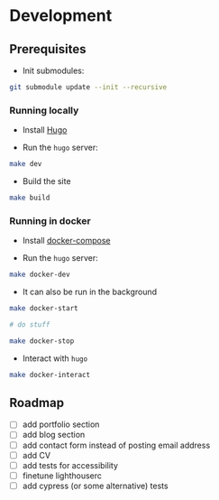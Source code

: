# Development

## Prerequisites

- Init submodules:

```sh
git submodule update --init --recursive
```

### Running locally

- Install [Hugo](https://gohugo.io/installation/)

- Run the `hugo` server:

```sh
make dev
```

- Build the site

```sh
make build
```

### Running in docker

- Install [docker-compose](https://docs.docker.com/compose/install/)

- Run the `hugo` server:

```sh
make docker-dev
```

- It can also be run in the background

```sh
make docker-start

# do stuff

make docker-stop
```

- Interact with `hugo`

```sh
make docker-interact
```

## Roadmap

- [ ] add portfolio section
- [ ] add blog section
- [ ] add contact form instead of posting email address
- [ ] add CV
- [ ] add tests for accessibility
- [ ] finetune lighthouserc
- [ ] add cypress (or some alternative) tests
